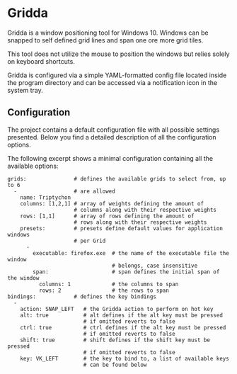 # Gridda
Gridda is a window positioning tool for Windows 10. Windows can be snapped to self defined grid lines and span one ore more grid tiles.

This tool does not utilize the mouse to position the windows but relies solely on keyboard shortcuts.

Gridda is configured via a simple YAML-formatted config file located inside the program directory and can be accessed via a notification icon in the system tray.

## Configuration
The project contains a default configuration file with all possible settings presented. Below you find a detailed description of all the configuration options.

The following excerpt shows a minimal configuration containing all the available options:
```
grids:               # defines the available grids to select from, up to 6
  -                  # are allowed
    name: Triptychon
    columns: [1,2,1] # array of weights defining the amount of  
                     # columns along with their respective weights
    rows: [1,1]      # array of rows defining the amount of
                     # rows along with their respective weights
    presets:         # presets define default values for application windows 
                     # per Grid
      -
        executable: firefox.exe  # the name of the executable file the window 
                                 # belongs, case insensitive
        span:                    # span defines the initial span of the window
          columns: 1             # the columns to span
          rows: 2                # the rows to span
bindings:            # defines the key bindings
  -
    action: SNAP_LEFT   # the Gridda action to perform on hot key
    alt: true           # alt defines if the alt key must be pressed
                        # if omitted reverts to false
    ctrl: true          # ctrl defines if the alt key must be pressed
                        # if omitted reverts to false
    shift: true         # shift defines if the shift key must be pressed
                        # if omitted reverts to false
    key: VK_LEFT        # the key to bind to, a list of available keys 
                        # can be found below
 
   
    
    
```


